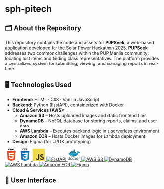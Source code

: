 # sph-pitech

## 🗂️ About the Repository

This repository contains the code and assets for **PUPSeek**, a web-based application developed for the Solar Power Hackathon 2025. **PUPSeek** addresses two common challenges within the PUP Manila community: locating lost items and finding class representatives. The platform provides a centralized system for submitting, viewing, and managing reports in real-time.

## 🖥️ Technologies Used

- **Frontend:** HTML · CSS · Vanilla JavaScript  
- **Backend:** Python (FastAPI), containerized with Docker  
- **Cloud & Services (AWS):**
  - **Amazon S3** – Hosts uploaded images and static frontend files  
  - **DynamoDB** – NoSQL database for storing reports, claims, and user data  
  - **AWS Lambda** – Executes backend logic in a serverless environment  
  - **Amazon ECR** – Hosts Docker images for Lambda deployment  
- **Design:** Figma (for UI/UX prototyping)

<p align="left">
    <a href="https://www.w3.org/html/" target="_blank">
        <img src="https://raw.githubusercontent.com/devicons/devicon/master/icons/html5/html5-original-wordmark.svg" alt="HTML5" width="40" height="40"/>
    </a>
    <a href="https://www.w3schools.com/css/" target="_blank">
        <img src="https://raw.githubusercontent.com/devicons/devicon/master/icons/css3/css3-original-wordmark.svg" alt="CSS3" width="40" height="40"/>
    </a>
    <a href="https://developer.mozilla.org/en-US/docs/Web/JavaScript" target="_blank">
        <img src="https://raw.githubusercontent.com/devicons/devicon/master/icons/javascript/javascript-original.svg" alt="JavaScript" width="40" height="40"/>
    </a>
    <a href="https://fastapi.tiangolo.com/" target="_blank">
        <img src="https://cdn.worldvectorlogo.com/logos/fastapi.svg" alt="FastAPI" width="40" height="40"/>
    </a>
    <a href="https://www.docker.com/" target="_blank">
        <img src="https://raw.githubusercontent.com/devicons/devicon/master/icons/docker/docker-original-wordmark.svg" alt="Docker" width="40" height="40"/>
    </a>
    <a href="https://aws.amazon.com/s3/" target="_blank">
        <img src="https://cdn.jsdelivr.net/gh/devicons/devicon/icons/amazonwebservices/amazonwebservices-original.svg" alt="AWS S3" width="40" height="40"/>
    </a>
    <a href="https://aws.amazon.com/dynamodb/" target="_blank">
        <img src="https://raw.githubusercontent.com/aws/aws-sdk-js-v3/main/docs/assets/dynamodb.svg" alt="DynamoDB" width="40" height="40"/>
    </a>
    <a href="https://aws.amazon.com/lambda/" target="_blank">
        <img src="https://cdn.jsdelivr.net/gh/devicons/devicon/icons/amazonwebservices/amazonwebservices-original.svg" alt="AWS Lambda" width="40" height="40"/>
    </a>
    <a href="https://aws.amazon.com/ecr/" target="_blank">
        <img src="https://cdn.jsdelivr.net/gh/devicons/devicon/icons/amazonwebservices/amazonwebservices-original.svg" alt="Amazon ECR" width="40" height="40"/>
    </a>
    <a href="https://www.figma.com/" target="_blank">
        <img src="https://www.vectorlogo.zone/logos/figma/figma-icon.svg" alt="Figma" width="40" height="40"/>
    </a>
</p>

## 📱 User Interface
